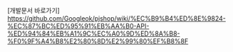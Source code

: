 [개발문서 바로가기] https://github.com/Googleok/pjshop/wiki/%EC%B9%B4%ED%8E%9824-%EC%87%BC%ED%95%91%EB%AA%B0-API-%ED%94%84%EB%A1%9C%EC%A0%9D%ED%8A%B8-%F0%9F%A4%B8%E2%80%8D%E2%99%80%EF%B8%8F
